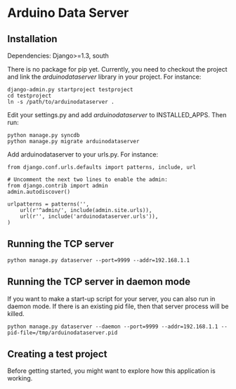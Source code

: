 Arduino Data Server
===================

Installation
------------

Dependencies: Django>=1.3, south

There is no package for pip yet. Currently, you need to checkout the project and link the *arduinodataserver* library in your project. For instance:

    django-admin.py startproject testproject
    cd testproject
    ln -s /path/to/arduinodataserver .

Edit your settings.py and add *arduinodataserver* to INSTALLED_APPS. Then run:

    python manage.py syncdb
    python manage.py migrate arduinodataserver

Add arduinodataserver to your urls.py. For instance:

    from django.conf.urls.defaults import patterns, include, url
    
    # Uncomment the next two lines to enable the admin:
    from django.contrib import admin
    admin.autodiscover()
    
    urlpatterns = patterns('',
        url(r'^admin/', include(admin.site.urls)),
        url(r'', include('arduinodataserver.urls')),
    )

Running the TCP server
----------------------

    python manage.py dataserver --port=9999 --addr=192.168.1.1

Running the TCP server in daemon mode
-------------------------------------
If you want to make a start-up script for your server, you can also run in daemon mode. If there is an existing pid file, then that server process will be killed.

    python manage.py dataserver --daemon --port=9999 --addr=192.168.1.1 --pid-file=/tmp/arduinodataserver.pid

Creating a test project
-----------------------

Before getting started, you might want to explore how this application is working.
